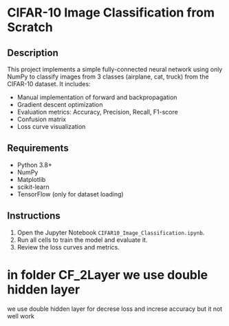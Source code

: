 # CIFAR-10 Image Classification from Scratch

## Description
This project implements a simple fully-connected neural network using only NumPy to classify images from 3 classes (airplane, cat, truck) from the CIFAR-10 dataset. It includes:
- Manual implementation of forward and backpropagation
- Gradient descent optimization
- Evaluation metrics: Accuracy, Precision, Recall, F1-score
- Confusion matrix
- Loss curve visualization

## Requirements
- Python 3.8+
- NumPy
- Matplotlib
- scikit-learn
- TensorFlow (only for dataset loading)

## Instructions
1. Open the Jupyter Notebook `CIFAR10_Image_Classification.ipynb`.
2. Run all cells to train the model and evaluate it.
3. Review the loss curves and metrics.

# in folder CF_2Layer we use double hidden layer 
we use double hidden layer for decrese loss and increse accuracy but it not well work 

